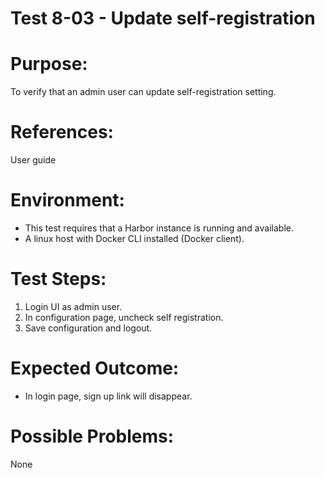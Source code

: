 Test 8-03 - Update self-registration
=======

# Purpose:

To verify that an admin user can update self-registration setting.

# References:

User guide

# Environment:
* This test requires that a Harbor instance is running and available.
* A linux host with Docker CLI installed (Docker client).

# Test Steps:

1. Login UI as admin user.
2. In configuration page, uncheck self registration.
3. Save configuration and logout.

# Expected Outcome:

* In login page, sign up link will disappear.

# Possible Problems:
None
